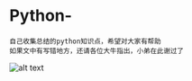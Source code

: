 # Python-
```
自己收集总结的python知识点，希望对大家有帮助
如果文中有写错地方，还请各位大牛指出，小弟在此谢过了
```

![alt text](https://yunshao1992.github.io/imags/Python.png "title text")
